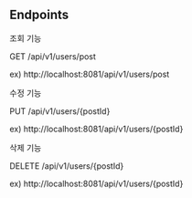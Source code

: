 ## Endpoints

조회 기능

GET /api/v1/users/post

ex) http://localhost:8081/api/v1/users/post

수정 기능

PUT /api/v1/users/{postId}

ex) http://localhost:8081/api/v1/users/{postId}

삭제 기능

DELETE /api/v1/users/{postId}

ex) http://localhost:8081/api/v1/users/{postId}